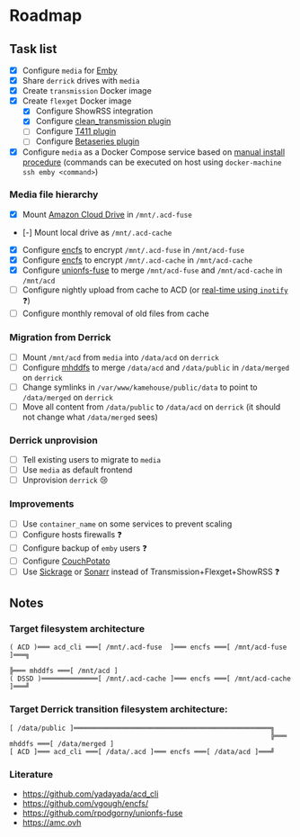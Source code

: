 # Roadmap

## Task list

* [x] Configure `media` for [Emby](https://emby.media/)
* [x] Share `derrick` drives with `media`
* [x] Create `transmission` Docker image
* [x] Create `flexget` Docker image
  * [x] Configure ShowRSS integration
  * [x] Configure [clean_transmission plugin](http://www.flexget.com/Plugins/clean_transmission)
  * [ ] Configure [T411 plugin](http://www.flexget.com/Plugins/t411)
  * [ ] Configure [Betaseries plugin](http://www.flexget.com/Plugins/betaseries_list)
* [x] Configure `media` as a Docker Compose service based on [manual install procedure](https://gist.github.com/michaelbaudino/2b33ddaa061fb8fc6deb) (commands can be executed on host using `docker-machine ssh emby <command>`)

### Media file hierarchy

* [x] Mount [Amazon Cloud Drive](https://github.com/yadayada/acd_cli) in `/mnt/.acd-fuse`
* [-] Mount local drive as `/mnt/.acd-cache`
* [x] Configure [encfs](https://github.com/vgough/encfs) to encrypt `/mnt/.acd-fuse` in `/mnt/acd-fuse`
* [x] Configure [encfs](https://github.com/vgough/encfs) to encrypt `/mnt/.acd-cache` in `/mnt/acd-cache`
* [x] Configure [unionfs-fuse](https://github.com/rpodgorny/unionfs-fuse) to merge `/mnt/acd-fuse` and `/mnt/acd-cache` in `/mnt/acd`
* [ ] Configure nightly upload from cache to ACD (or [real-time using `inotify`](https://github.com/JasonGhent/warchest/blob/master/import/infinite-encrypted-backup.sh#L80-L91) :question:)
* [ ] Configure monthly removal of old files from cache

### Migration from Derrick

* [ ] Mount `/mnt/acd` from `media` into `/data/acd` on `derrick`
* [ ] Configure [mhddfs](http://svn.uvw.ru/mhddfs/trunk/README) to merge `/data/acd` and `/data/public` in `/data/merged` on `derrick`
* [ ] Change symlinks in `/var/www/kamehouse/public/data` to point to `/data/merged` on `derrick`
* [ ] Move all content from `/data/public` to `/data/acd` on `derrick` (it should not change what `/data/merged` sees)

### Derrick unprovision

* [ ] Tell existing users to migrate to `media`
* [ ] Use `media` as default frontend
* [ ] Unprovision `derrick` :cry:

### Improvements

* [ ] Use `container_name` on some services to prevent scaling
* [ ] Configure hosts firewalls :question:
* [ ] Configure backup of `emby` users :question:
* [ ] Configure [CouchPotato](https://couchpota.to)
* [ ] Use [Sickrage](https://sickrage.github.io) or [Sonarr](https://github.com/Sonarr/Sonarr) instead of Transmission+Flexget+ShowRSS :question:

## Notes

### Target filesystem architecture

```
( ACD )═══ acd_cli ═══[ /mnt/.acd-fuse  ]═══ encfs ═══[ /mnt/acd-fuse  ]═══╗
                                                                           ╠═══ mhddfs ═══[ /mnt/acd ]
( DSSD )══════════════[ /mnt/.acd-cache ]═══ encfs ═══[ /mnt/acd-cache ]═══╝
```

### Target Derrick transition filesystem architecture:

```
[ /data/public ]═════════════════════════════════════════════════╗
                                                                 ╠═══ mhddfs ═══[ /data/merged ]
[ ACD ]═══ acd_cli ═══[ /data/.acd ]═══ encfs ═══[ /data/acd ]═══╝
```

### Literature

* https://github.com/yadayada/acd_cli
* https://github.com/vgough/encfs/
* https://github.com/rpodgorny/unionfs-fuse
* https://amc.ovh
